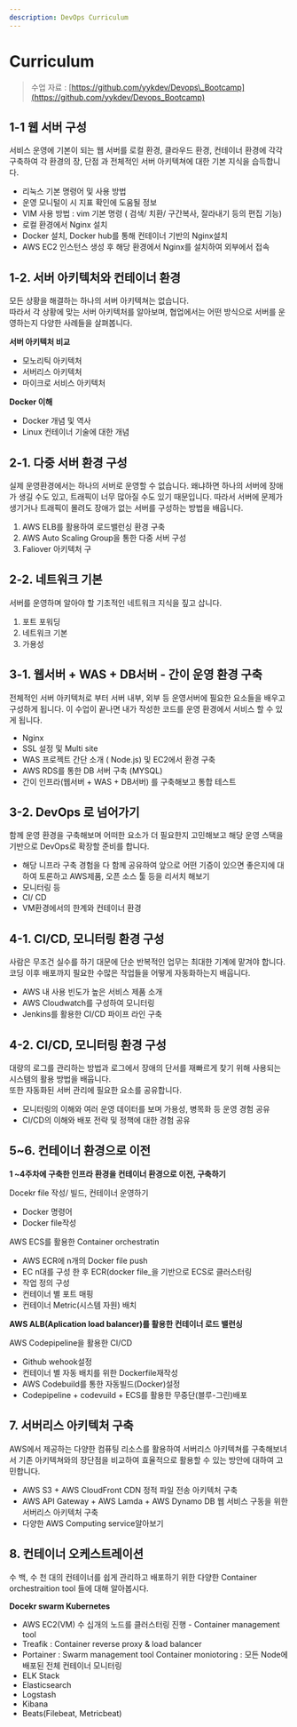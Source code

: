 ```yaml
---
description: DevOps Curriculum
---
```


# Curriculum



> 수업 자료 : [https://github.com/yykdev/Devops\_Bootcamp](https://github.com/yykdev/Devops_Bootcamp)

## 1-1 웹 서버 구성

서비스 운영에 기본이 되는 웹 서버를 로컬 환경, 클라우드 환경, 컨테이너 환경에 각각 구축하여 각 환경의 장, 단점 과 전체적인 서버 아키텍쳐에 대한 기본 지식을 습득합니다.

* 리눅스 기본 명령어 및 사용 방법
* 운영 모니털이 시 지표 확인에 도움될 정보
* VIM 사용 방법 : vim 기본 명령 \( 검색/ 치환/ 구간복사, 잘라내기 등의 편집 기능\)
* 로컬 환경에서 Nginx 설치
* Docker 설치, Docker hub를 통해 컨테이너 기반의 Nginx설치
* AWS EC2 인스턴스 생성 후 해당 환경에서 Nginx를 설치하여 외부에서 접속



## 1-2. 서버 아키텍처와 컨테이너 환경

모든 상황을 해결하는 하나의 서버 아키텍쳐는 없습니다.  
따라서 각 상황에 맞는 서버 아키텍처를 알아보며, 협업에서는 어떤 방식으로 서버를 운영하는지 다양한 사례들을 살펴봅니다.

**서버 아키텍처 비교**

* 모노리틱 아키텍처
* 서버리스 아키텍처
* 마이크로 서비스 아키텍처

**Docker 이해**

* Docker 개념 및 역사
* Linux 컨테이너 기술에 대한 개념

## 2-1. 다중 서버 환경 구성

실제 운영환경에서는 하나의 서버로 운영할 수 없습니다. 왜냐하면 하나의 서버에 장애가 생길 수도 있고, 트래픽이 너무 많아질 수도 있기 때문입니다. 따라서 서버에 문제가 생기거나 트래픽이 몰려도 장애가 없는 서버를 구성하는 방법을 배웁니다.

1. AWS ELB를 활용하여 로드밸런싱 환경 구축
2. AWS Auto Scaling Group을 통한 다중 서버 구성
3. Faliover 아키텍처 구

## 2-2. 네트워크 기본

서버를 운영하며 알아야 할 기초적인 네트워크 지식을 짚고 삽니다.

1. 포트 포워딩
2. 네트워크 기본
3. 가용성

## 3-1. 웹서버 + WAS + DB서버 - 간이 운영 환경 구축

전체적인 서버 아키텍처로 부터 서버 내부, 외부 등 운영서버에 필요한 요소들을 배우고 구성하게 됩니다. 이 수업이 끝나면 내가 작성한 코드를 운영 환경에서 서비스 할 수 있게 됩니다.

* Nginx
* SSL 설정 및 Multi site
* WAS 프로젝트 간단 소개 \( Node.js\) 및 EC2에서 환경 구축
* AWS  RDS를 통한 DB 서버 구축 \(MYSQL\)
* 간이 인프라\(웹서버 + WAS + DB서버\) 를 구축해보고 통합 테스트

## 3-2. DevOps 로 넘어가기

함께 운영 환경을 구축해보며 어떠한 요소가 더 필요한지 고민해보고 해당 운영 스택을 기반으로 DevOps로 확장할 준비를 합니다.

* 해당 니프라 구축 경험을 다 함께 공유하여 앞으로 어떤 기증이 있으면 좋은지에 대하여 토론하고 AWS제품, 오픈 소스 툴 등을 리서치 해보기
* 모니터링 등
* CI/ CD
* VM환경에서의 한계와 컨테이너 환경

## 4-1. CI/CD, 모니터링 환경 구성

사람은 무조건 실수를 하기 대문에 단순 반복적인 업무는 최대한 기계에 맡겨야 합니다. 코딩 이후 배포까지 필요한 수많은 작업들을 어떻게 자동화하는지 배웁니다.

* AWS 내 사용 빈도가 높은 서비스 제품 소개
* AWS Cloudwatch를 구성하여 모니터링
* Jenkins를 활용한 CI/CD 파이프 라인 구축

## 4-2. CI/CD, 모니터링 환경 구성

대량의 로그를 관리하는 방법과 로그에서 장애의 단서를 재빠르게 찾기 위해 사용되는 시스템의 활용 방법을 배웁니다.  
또한 자동화된 서버 관리에 필요한 요소를 공유합니다.

* 모니터링의 이해와 여러 운영 데이터를 보며 가용성, 병목화 등 운영 경험 공유
* CI/CD의 이해와 배포 전략 및 정책에 대한 경험 공유

## 5~6. 컨테이너 환경으로 이전

**1 ~4주차에 구축한 인프라 환경을 컨테이너 환경으로 이전, 구축하기**

Docekr file 작성/ 빌드, 컨테이너 운영하기

* Docker 명령어
* Docker file작성

AWS ECS를 활용한 Container orchestratin

* AWS ECR에 n개의 Docker file push
* EC n대를 구성 한 후 ECR\(docker file\_을 기반으로 ECS로 클러스터링
* 작업 정의 구성
* 컨테이너 별 포트 매핑
* 컨테이너 Metric\(시스템 자원\) 배치

**AWS ALB\(Aplication load balancer\)를 활용한 컨테이너 로드 밸런싱**

AWS Codepipeline을 활용한 CI/CD

* Github wehook설정
* 컨테이너 별 자동 배치를 위한 Dockerfile재작성
* AWS Codebuild를 통한 자동빌드\(Docker\)설정
* Codepipeline + codevuild + ECS를 활용한 무중단\(블루-그린\)배포

## 7. 서버리스 아키텍처 구축

AWS에서 제공하는 다양한 컴퓨팅 리소스를 활용하여 서버리스 아키텍쳐를 구축해보녀서 기존 아키텍쳐와의 장단점을 비교하여 효율적으로 활용할 수 있는 방안에 대하여 고민합니다.

* AWS S3 + AWS CloudFront CDN 정적 파일 전송 아키텍처 구축
* AWS API Gateway + AWS Lamda + AWS Dynamo DB 웹 서비스 구동을 위한 서버리스 아키텍처 구축
* 다양한 AWS Computing service알아보기

## 8. 컨테이너 오케스트레이션

수 백, 수 천 대의 컨테이너를 쉽게 관리하고 배포하기 위한 다양한 Container orchestraition tool 들에 대해 알아봅시다.

**Docekr swarm Kubernetes**

* AWS EC2\(VM\) 수 십개의 노드를 클러스터링 진행 - Container management tool
* Treafik : Container reverse proxy & load balancer
* Portainer : Swarm management tool Container moniotoring : 모든 Node에 배포된 전체 컨테이너 모니터링
* ELK Stack
* Elasticsearch
* Logstash
* Kibana
* Beats\(Filebeat, Metricbeat\)

